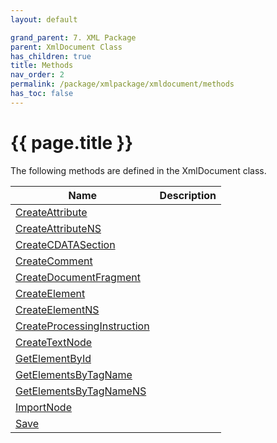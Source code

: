 ```yaml
---
layout: default

grand_parent: 7. XML Package
parent: XmlDocument Class
has_children: true
title: Methods
nav_order: 2
permalink: /package/xmlpackage/xmldocument/methods
has_toc: false
---
```

# {{ page.title }}

The following methods are defined in the XmlDocument class.

|Name       |  Description |
|----------	|--------------|
| [CreateAttribute](/package/xmlpackage/xmldocument/methods/createattribute) |  |
| [CreateAttributeNS](/package/xmlpackage/xmldocument/methods/createattributens) |  |
| [CreateCDATASection](/package/xmlpackage/xmldocument/methods/createcdatasection) |  |
| [CreateComment](/package/xmlpackage/xmldocument/methods/createcomment) |  |
| [CreateDocumentFragment](/package/xmlpackage/xmldocument/methods/createdocumentfragment) |  |
| [CreateElement](/package/xmlpackage/xmldocument/methods/createlement) |  |
| [CreateElementNS](/package/xmlpackage/xmldocument/methods/createlementns) |  |
| [CreateProcessingInstruction](/package/xmlpackage/xmldocument/methods/createprocessinginstruction) |  |
| [CreateTextNode](/package/xmlpackage/xmldocument/methods/createtextnode) |  |
| [GetElementById](/package/xmlpackage/xmldocument/methods/getelementbyid) |  |
| [GetElementsByTagName](/package/xmlpackage/xmldocument/methods/getelementsbytagname) |  |
| [GetElementsByTagNameNS](/package/xmlpackage/xmldocument/methods/getelementsbytagnamens) |  |
| [ImportNode](/package/xmlpackage/xmldocument/methods/importnode) |  |
| [Save](/package/xmlpackage/xmldocument/methods/save) |  |